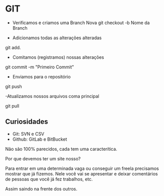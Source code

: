 # GIT

- Verificamos e criamos uma Branch Nova git checkout -b Nome da Branch

- Adicionamos todas as alterações alteradas 

git add.

- Comitamos (registramos) nossas alterações 

git commit -m "Primeiro Commit"

- Enviamos para o repositório 

git push

-Atualizamos nossos arquivos coma principal 

git pull


## Curiosidades 

 - Git: SVN e CSV
 - Github: GitLab e BitBucket

 Não são 100% parecidos, cada tem uma caracterítica.

Por que devemos ter um site nosso?

Para entrar em uma determinada vaga ou conseguir um freela precisamos mostrar que já fizemos.
Nele você vai se apresentar e deixar comentários de pessoas que você já fez trabalhos, etc.

Assim saindo na frente dos outros.


